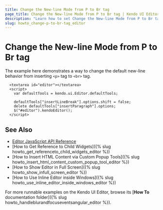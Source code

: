 ```yaml
---
title: Change the New-line Mode from P to Br tag
page_title: Change the New-line Mode from P to Br tag | Kendo UI Editor
description: "Learn how to set Change the New-line Mode from P to Br tag in a Kendo UI Editor widget."
slug: howto_change-p-to-br-tag_editor
---
```


# Change the New-line Mode from P to Br tag

The example here demonstrates a way to change the default new-line behavior from inserting `<p>` tag to `<br>` tag.



```dojo
  <textarea id="editor"></textarea>
  <script>
    var defaultTools = kendo.ui.Editor.defaultTools;

    defaultTools["insertLineBreak"].options.shift = false;
    delete defaultTools["insertParagraph"].options;
    $("#editor").kendoEditor();
  </script>
```

## See Also

* [Editor JavaScript API Reference](/api/javascript/ui/editor)
* [How to Get Reference to Child Widgets]({% slug howto_get_referenceto_child_widgets_editor %})
* [How to Insert HTML Content via Custom Popup Tools]({% slug howto_insert_html_content_custom_popup_tool_editor %})
* [How to Show Editor in Full Screen]({% slug howto_show_infull_screen_editor %})
* [How to Use Inline Editor inside Windows]({% slug howto_use_inline_editor_inside_windows_editor %})

For more runnable examples on the Kendo UI Editor, browse its [**How To** documentation folder]({% slug howto_handleblurandfocuseventsangular_editor %}).
